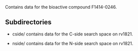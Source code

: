 Contains data for the bioactive compound F1414-0246.

## Subdirectories

- cside/ contains data for the C-side search space on rv1821.

- nside/ contains data for the N-side search space on rv1821.

